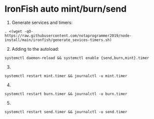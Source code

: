 # IronFish auto mint/burn/send

   1. Generate services and timers:
   
    . <(wget -qO- https://raw.githubusercontent.com/notaprogrammer2019/node-install/main/ironfish/generate_sevices-timers.sh)
        
   2. Adding to the autoload: 
   
    systemctl daemon-reload && systemctl enable {send,burn,mint}.timer

   3.
   
    systemctl restart mint.timer && journalctl -u mint.timer
    
   4. 
 
    systemctl restart burn.timer && journalctl -u burn.timer
    
   5.
 
    systemctl restart send.timer && journalctl -u send.timer
